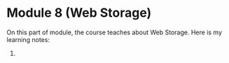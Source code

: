 # Module 8 (Web Storage)

On this part of module, the course teaches about Web Storage. Here is my learning notes:

1. 